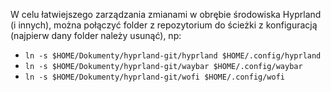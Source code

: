 W celu łatwiejszego zarządzania zmianami w obrębie środowiska Hyprland (i innych), można połączyć folder z repozytorium do ścieżki z konfiguracją (najpierw dany folder należy usunąć), np:
- `ln -s $HOME/Dokumenty/hyprland-git/hyprland $HOME/.config/hyprland`
- `ln -s $HOME/Dokumenty/hyprland-git/waybar $HOME/.config/waybar`
- `ln -s $HOME/Dokumenty/hyprland-git/wofi $HOME/.config/wofi`
